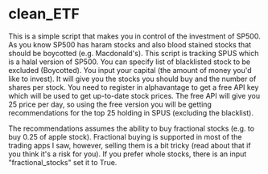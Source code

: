 # clean_ETF
This is a simple script that makes you in control of the investment of SP500. As you know SP500 has haram stocks and also blood stained stocks that should be boycotted (e.g. Macdonald's). This script is tracking SPUS which is a halal version of SP500. You can specify list of blacklisted stock to be excluded (Boycotted). You input your capital (the amount of money you'd like to invest). It will give you the stocks you should buy and the number of shares per stock. You need to register in alphavantage to get a free API key which will be used to get up-to-date stock prices. The free API will give you 25 price per day, so using the free version you will be getting recommendations for the top 25 holding in SPUS (excluding the blacklist).

The recommendations assumes the ability to buy fractional stocks (e.g. to buy 0.25 of apple stock). Fractional buying is supported in most of the trading apps I saw, however, selling them is a bit tricky (read about that if you think it's a risk for you). If you prefer whole stocks, there is an input "fractional_stocks" set it to True.
